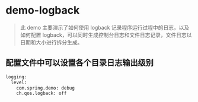 # demo-logback

> 此 demo 主要演示了如何使用 logback 记录程序运行过程中的日志，以及如何配置 logback，可以同时生成控制台日志和文件日志记录，文件日志以日期和大小进行拆分生成。

## 配置文件中可以设置各个目录日志输出级别

~~~ xml
logging:
  level:
    com.spring.demo: debug
    ch.qos.logback: off
~~~